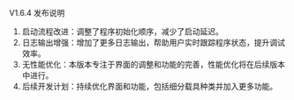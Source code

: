 V1.6.4 发布说明
1. 启动流程改进：调整了程序初始化顺序，减少了启动延迟。
2. 日志输出增强：增加了更多日志输出，帮助用户实时跟踪程序状态，提升调试效率。
3. 无性能优化：本版本专注于界面的调整和功能的完善，性能优化将在后续版本中进行。 
4. 后续开发计划：持续优化界面和功能，包括细分载具种类并加入更多功能。